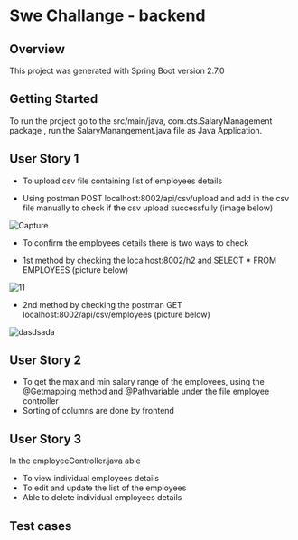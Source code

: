 # Swe Challange - backend

## Overview

This project was generated with Spring Boot version 2.7.0

## Getting Started 

To run the project go to the src/main/java, com.cts.SalaryManagement package , run the SalaryManangement.java file as Java Application.

## User Story 1 

- To upload csv file containing list of employees details 

- Using postman POST localhost:8002/api/csv/upload and add in the csv file manually to check if the csv upload successfully (image below)

![Capture](https://user-images.githubusercontent.com/71129999/174008245-5fd0b790-dc75-45bc-828f-f723925189fd.PNG)


- To confirm the employees details there is two ways to check 

- 1st method by checking the localhost:8002/h2 and SELECT * FROM EMPLOYEES (picture below)

![11](https://user-images.githubusercontent.com/71129999/174016479-b1c4435a-6792-4801-8433-74a61b4c4b93.PNG)

- 2nd method by checking the postman GET localhost:8002/api/csv/employees (picture below)

![dasdsada](https://user-images.githubusercontent.com/71129999/174016788-bd98f240-a1e6-469a-887f-2b16775cbe9d.PNG)

## User Story 2 

- To get the max and min salary range of the employees, using the @Getmapping method and @Pathvariable under the file employee controller
- Sorting of columns are done by frontend 

## User Story 3 

In the employeeController.java able
- To view individual employees details 
- To edit and update the list of the employees 
- Able to delete individual employees details

## Test cases 

